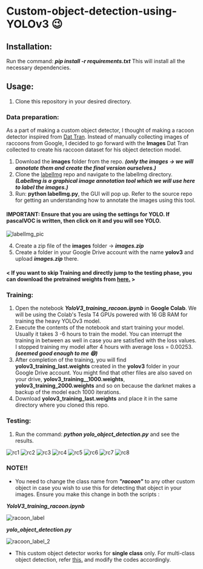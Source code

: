# Custom-object-detection-using-YOLOv3 :wink:

## Installation:
Run the command: ***pip install -r requirements.txt***
This will install all the necessary dependencies.

## Usage:
1. Clone this repository in your desired directory.

### Data preparation:
As a part of making a custom object detector, I thought of making a racoon detector inspired from [Dat Tran](https://github.com/datitran/raccoon_dataset). 
Instead of manually collecting images of raccoons from Google, I decided to go forward with the **Images** Dat Tran collected to create his raccoon dataset for his object 
detection model.
1. Download the **images** folder from the repo. ***(only the images -> we will annotate them and create the final version ourselves.)***
2. Clone the [labelImg](https://github.com/tzutalin/labelImg) repo and navigate to the labelImg directory. 
***(LabelImg is a graphical image annotation tool which we will use here to label the images.)***
3. Run: **python labelImg.py**, the GUI will pop up. Refer to the source repo for getting an understanding how to annotate the images using this tool.
#### IMPORTANT: Ensure that you are using the settings for YOLO. If pascalVOC is written, then click on it and you will see YOLO.

![labelImg_pic](https://user-images.githubusercontent.com/29462447/90323285-f0f8d700-df7c-11ea-914d-7df7912d6fc7.png)

4. Create a zip file of the **images** folder -> ***images.zip***
5. Create a folder in your Google Drive account with the name **yolov3** and upload ***images.zip*** there.

#### < If you want to skip **Training** and directly jump to the **testing** phase, you can download the pretrained weights from [here.](https://drive.google.com/drive/folders/1uK-kwp2Ds_ka60xaPkDDmvPxk-rhjdAe?usp=sharing) >
### Training:
1. Open the notebook ***YoloV3_training_racoon.ipynb*** in **Google Colab**. We will be using the Colab's Tesla T4 GPUs powered with 16 GB RAM for training the heavy YOLOv3 model.
2. Execute the contents of the notebook and start training your model. Usually it takes 3 -6 hours to train the model. You can interrupt the training in between as well in case 
you are satisfied with the loss values. I stopped training my model after 4 hours with average loss = 0.00253. ***(seemed good enough to me :smile:)*** 
3. After completion of the training, you will find **yolov3_training_last.weights** created in the **yolov3** folder in your Google Drive account. You might find that other files 
are also saved on your drive, **yolov3_training__1000.weights**, **yolov3_training_2000.weights** and so on because the darknet makes a backup of the model each 1000 iterations.
4. Download **yolov3_training_last.weights** and place it in the same directory where you cloned this repo.

### Testing:
1. Run the command: ***python yolo_object_detection.py*** and see the results.

![rc1](https://user-images.githubusercontent.com/29462447/90323530-42ef2c00-df80-11ea-86a8-dc67d2ab2a11.png)
![rc2](https://user-images.githubusercontent.com/29462447/90323532-44205900-df80-11ea-8dbe-d8afde99ca53.png)
![rc3](https://user-images.githubusercontent.com/29462447/90323536-45ea1c80-df80-11ea-968f-8ad0f338be12.png)
![rc4](https://user-images.githubusercontent.com/29462447/90323538-4682b300-df80-11ea-80d0-80d84348a9a6.png)
![rc5](https://user-images.githubusercontent.com/29462447/90323540-471b4980-df80-11ea-9a17-a7426c2f0c2e.png)
![rc6](https://user-images.githubusercontent.com/29462447/90323541-47b3e000-df80-11ea-83b4-9fe9c7e92668.png)
![rc7](https://user-images.githubusercontent.com/29462447/90323542-48e50d00-df80-11ea-8561-f75c3c09ff0c.png)
![rc8](https://user-images.githubusercontent.com/29462447/90323529-41bdff00-df80-11ea-965e-3686a74c208c.png)

### NOTE!!
* You need to change the class name from ***"racoon"*** to any other custom object in case you wish to use this for detecting that object in your images. Ensure you make this 
change in both the scripts : 

***YoloV3_training_racoon.ipynb*** 

![racoon_label](https://user-images.githubusercontent.com/29462447/90323283-ef2f1380-df7c-11ea-9204-85d694e4d3a6.png)

***yolo_object_detection.py***

![racoon_label_2](https://user-images.githubusercontent.com/29462447/90323284-f0604080-df7c-11ea-9faa-f3cefe91a3dc.png)

* This custom object detector works for **single class** only. For multi-class object detection, refer [this.](https://github.com/AlexeyAB/darknet#how-to-train-to-detect-your-custom-objects) and modify the codes accordingly.

